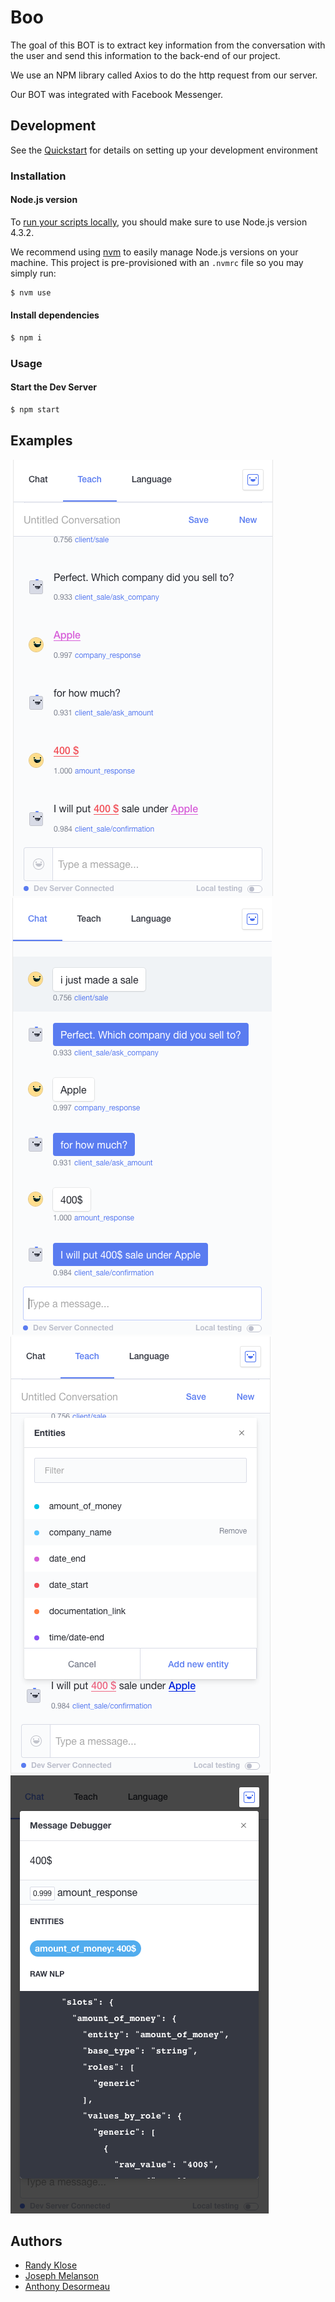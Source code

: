 # Boo

The goal of this BOT is to extract key information from the conversation with the user and send this information to the back-end of our project.

We use an NPM library called Axios to do the http request from our server.

Our BOT was integrated with Facebook Messenger.
## Development

See the [Quickstart](http://docs.init.ai/docs/quickstart) for details on setting up your development environment

### Installation

#### Node.js version

To [run your scripts locally](http://docs.init.ai/docs/dev-server#section-local-testing), you should make sure to use Node.js version 4.3.2.

We recommend using [nvm](https://github.com/creationix/nvm) to easily manage Node.js versions on your machine. This project is pre-provisioned with an `.nvmrc` file so you may simply run:

```bash
$ nvm use
```

#### Install dependencies

```bash
$ npm i
```

### Usage

#### Start the Dev Server

```bash
$ npm start
```


## Examples
![pic1](screenshots/pic1.png)
![pic2](screenshots/pic2.png)
![pic3](screenshots/pic3.png)
![pic4](screenshots/pic4.png)

## Authors
* [Randy Klose](https://github.com/Randyklose)
* [Joseph Melanson](https://github.com/joemelanson)
* [Anthony Desormeau](https://github.com/ajdez)
